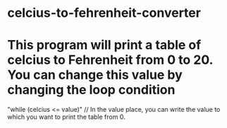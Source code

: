 # celcius-to-fehrenheit-converter

# This program will print a table of celcius to Fehrenheit from 0 to 20. You can change this value by changing the loop condition
"while (celcius <= value)"
// In the value place, you can write the value to which you want to print the table from 0.
